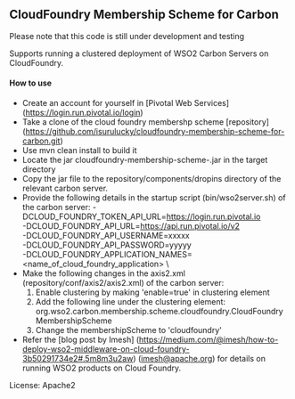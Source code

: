 ## CloudFoundry Membership Scheme for Carbon

Please note that this code is still under development and testing

Supports running a clustered deployment of WSO2 Carbon Servers on CloudFoundry. 

#### How to use

* Create an account for yourself in [Pivotal Web Services] (https://login.run.pivotal.io/login)
* Take a clone of the cloud foundry membershp scheme [repository] (https://github.com/isurulucky/cloudfoundry-membership-scheme-for-carbon.git)
* Use mvn clean install to build it
* Locate the jar cloudfoundry-membership-scheme-<VERSION>.jar in the target directory
* Copy the jar file to the repository/components/dropins directory of the relevant carbon server.
* Provide the following details in the startup script (bin/wso2server.sh) of the carbon server:
    -DCLOUD_FOUNDRY_TOKEN_API_URL=https://login.run.pivotal.io \
    -DCLOUD_FOUNDRY_API_URL=https://api.run.pivotal.io/v2 \
    -DCLOUD_FOUNDRY_API_USERNAME=xxxxx \
    -DCLOUD_FOUNDRY_API_PASSWORD=yyyyy \
    -DCLOUD_FOUNDRY_APPLICATION_NAMES=<name_of_cloud_foundry_application> \ 
* Make the following changes in the axis2.xml (repository/conf/axis2/axis2.xml) of the carbon server:
    1. Enable clustering by making 'enable=true' in clustering element
    2. Add the following line under the clustering element:
        <parameter name="membershipSchemeClassName">org.wso2.carbon.membership.scheme.cloudfoundry.CloudFoundryMembershipScheme</parameter>
    3. Change the membershipScheme to 'cloudfoundry'
* Refer the [blog post by Imesh] (https://medium.com/@imesh/how-to-deploy-wso2-middleware-on-cloud-foundry-3b50291734e2#.5m8m3u2aw) (imesh@apache.org) for details on running WSO2 products on Cloud Foundry. 
       

License: Apache2
